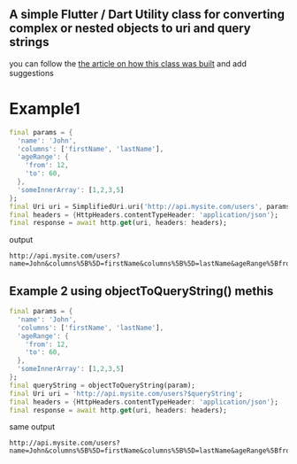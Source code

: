 ## A simple Flutter / Dart Utility class for converting complex or nested objects to uri and query strings

you can follow the [the article on how this class was built](https://jol.hashnode.dev/flutter-convert-complex-objects-nested-maps-lists-to-a-url-query-string) and add suggestions

# Example1 
``` dart
final params = {
  'name': 'John',
  'columns': ['firstName', 'lastName'],
  'ageRange': {
    'from': 12,
    'to': 60,
  },
  'someInnerArray': [1,2,3,5]
};
final Uri uri = SimplifiedUri.uri('http://api.mysite.com/users', params);
final headers = {HttpHeaders.contentTypeHeader: 'application/json'};
final response = await http.get(uri, headers: headers);
```
output
```
http://api.mysite.com/users?name=John&columns%5B%5D=firstName&columns%5B%5D=lastName&ageRange%5Bfrom%5D=12&ageRange%5Bto%5D=60&someInnerArray%5B%5D=1&someInnerArray%5B%5D=2&someInnerArray%5B%5D=3&someInnerArray%5B%5D=5
```

## Example 2 using objectToQueryString() methis
``` dart
final params = {
  'name': 'John',
  'columns': ['firstName', 'lastName'],
  'ageRange': {
    'from': 12,
    'to': 60,
  },
  'someInnerArray': [1,2,3,5]
};
final queryString = objectToQueryString(param);
final Uri uri = 'http://api.mysite.com/users?$queryString';
final headers = {HttpHeaders.contentTypeHeader: 'application/json'};
final response = await http.get(uri, headers: headers);

```

same output
```
http://api.mysite.com/users?name=John&columns%5B%5D=firstName&columns%5B%5D=lastName&ageRange%5Bfrom%5D=12&ageRange%5Bto%5D=60&someInnerArray%5B%5D=1&someInnerArray%5B%5D=2&someInnerArray%5B%5D=3&someInnerArray%5B%5D=5
```
